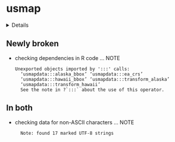 # usmap

<details>

* Version: 0.7.1
* GitHub: https://github.com/pdil/usmap
* Source code: https://github.com/cran/usmap
* Date/Publication: 2024-03-21 04:20:02 UTC
* Number of recursive dependencies: 90

Run `revdepcheck::revdep_details(, "usmap")` for more info

</details>

## Newly broken

*   checking dependencies in R code ... NOTE
    ```
    Unexported objects imported by ':::' calls:
      ‘usmapdata:::alaska_bbox’ ‘usmapdata:::ea_crs’
      ‘usmapdata:::hawaii_bbox’ ‘usmapdata:::transform_alaska’
      ‘usmapdata:::transform_hawaii’
      See the note in ?`:::` about the use of this operator.
    ```

## In both

*   checking data for non-ASCII characters ... NOTE
    ```
      Note: found 17 marked UTF-8 strings
    ```

